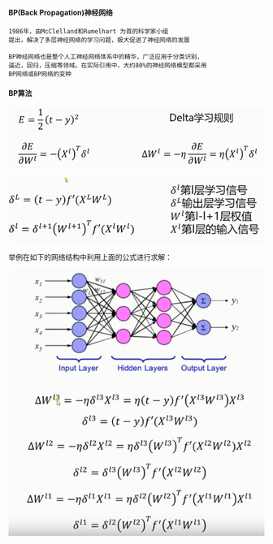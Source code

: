 #### BP(Back Propagation)神经网络
    1986年，由McClelland和Rumelhart 为首的科学家小组
    提出，解决了多层神经网络的学习问题，极大促进了神经网络的发展
    
    BP神经网络也是整个人工神经网络体系中的精华，广泛应用于分类识别，
    逼近，回归，压缩等领域。在实际引用中，大约80%的神经网络模型都采用
    BP网络或BP网络的变种



#### BP算法

![image](https://github.com/jccjd/Coursera-Machine-Learning/blob/master/week-4/image/BP神经网络3.PNG?raw=true)

![image](https://github.com/jccjd/Coursera-Machine-Learning/blob/master/week-4/image/BP神经网络2.PNG?raw=true)

举例在如下的网络结构中利用上面的公式进行求解：

![image](https://github.com/jccjd/Coursera-Machine-Learning/blob/master/week-4/image/BP神经网络4.PNG?raw=true)




